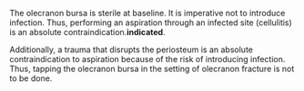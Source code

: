 The olecranon bursa is sterile at baseline. It is imperative not to introduce infection. Thus, performing an aspiration through an infected site (cellulitis) is an absolute contraindication.**indicated**.

Additionally, a trauma that disrupts the periosteum is an absolute contraindication to aspiration because of the risk of introducing infection. Thus, tapping the olecranon bursa in the setting of olecranon fracture is not to be done.